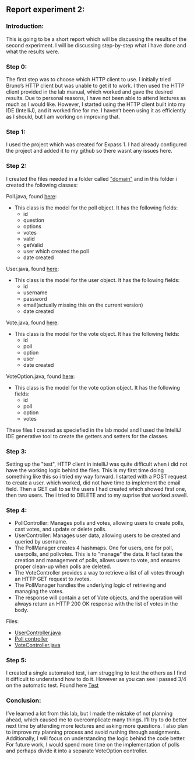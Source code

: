 ## Report experiment 2:

### Introduction: 
This is going to be a short report which will be discussing the results of the second experiment. I will be discussing step-by-step what i have done and what the results were.

### Step 0:
The first step was to choose which HTTP client to use. I initially tried Bruno’s HTTP client but was unable to get it to work. I then used the HTTP client provided in the lab manual, which worked and gave the desired results. Due to personal reasons, I have not been able to attend lectures as much as I would like.
However, I started using the HTTP client built into my IDE (IntelliJ), and it worked fine for me. 
I haven’t been using it as efficiently as I should, but I am working on improving that.
### Step 1:
I used the project which was created for Expass 1. I had already configured the project and added it to my github so there wasnt any issues here. 

### Step 2:

I created the files needed in a folder called ["domain"](https://github.com/CBKarlsen/DAT250/tree/master/src/main/java/com/example/demo/domain) and in this folder i created the following classes:

Poll.java, found [here](https://github.com/CBKarlsen/DAT250/blob/master/src/main/java/com/example/demo/domain/Poll.java):
- This class is the model for the poll object. It has the following fields:
    - id
    - question
    - options
    - votes
    - valid
    - getValid
    - user which created the poll
    - date created

User.java, found [here](https://github.com/CBKarlsen/DAT250/blob/master/src/main/java/com/example/demo/domain/User.java):
- This class is the model for the user object. It has the following fields:
    - id
    - username
    - password
    - email(actually missing this on the current version)
    - date created

Vote.java, found [here](https://github.com/CBKarlsen/DAT250/blob/master/src/main/java/com/example/demo/domain/Vote.java):
- This class is the model for the vote object. It has the following fields:
    - id
    - poll
    - option
    - user
    - date created

VoteOption.java, found [here](https://github.com/CBKarlsen/DAT250/blob/master/src/main/java/com/example/demo/domain/VoteOption.java):
- This class is the model for the vote option object. It has the following fields:
    - id
    - poll
    - option
    - votes

These files I created as speciefied in the lab model and I used the IntelliJ IDE generative tool to create the getters and setters for the classes. 

### Step 3:
Setting up the "test", HTTP client in intelliJ was quite difficult when i did not have the working logic behind the files. This is my first time doing something like this so i tried my way forward.
I started with a POST request to create a user. which worked, did not have time to implement the email field. Then a GET call to se the users I had created which showed first one, then two users. The i tried to DELETE and to my suprise that worked aswell. 

### Step 4:
- PollController: Manages polls and votes, allowing users to create polls, cast votes, and update or delete polls.
- UserController: Manages user data, allowing users to be created and queried by username.
- The PollManager creates 4 hashmaps. One for users, one for poll, userpolls, and pollvotes. This is to "manage" the data. It facilitates the creation and management of polls, allows users to vote, and ensures proper clean-up when polls are deleted.
- The VoteController provides a way to retrieve a list of all votes through an HTTP GET request to /votes.
- The PollManager handles the underlying logic of retrieving and managing the votes.
- The response will contain a set of Vote objects, and the operation will always return an HTTP 200 OK response with the list of votes in the body.


Files:
- [UserController.java](https://github.com/CBKarlsen/DAT250/blob/master/src/main/java/com/example/demo/controller/UserController.java)
- [Poll controller](https://github.com/CBKarlsen/DAT250/blob/master/src/main/java/com/example/demo/controller/Pollcontroller.java)
- [VoteController.java](https://github.com/CBKarlsen/DAT250/blob/master/src/main/java/com/example/demo/controller/VoteController.java)

### Step 5:
I created a single automated test, i am struggling to test the others as I find it difficult to understand how to do it. However as you can see i passed 3/4 on the automatic test.
Found here [Test](https://github.com/CBKarlsen/DAT250/blob/master/src/test/java/com/example/demo/DemoApplicationTests.java)

### Conclusion:
I’ve learned a lot from this lab, but I made the mistake of not planning ahead, which caused me to overcomplicate many things. I’ll try to do better next time by attending more lectures and asking more questions. I also plan to improve my planning process and avoid rushing through assignments. Additionally, I will focus on understanding the logic behind the code better.
For future work, I would spend more time on the implementation of polls and perhaps divide it into a separate VoteOption controller.
